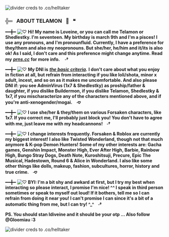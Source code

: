 ![divider creds to .co/helltaker ](https://files.catbox.moe/x4awcr.png)
###  ╬═⠀ABOUT TELAMON⠀🪽⠀❝

━━╋━ ![♡](https://files.catbox.moe/i65pc2.gif) **Hi! My name is Loveine, or you can call me Telamon or Shedlestky. I'm seventeen. My birthday is march 9th and I'm a pisces! I use any pronouns, and I'm pronounfluid. Currently, I have a preference for they/them and also my neopronouns. But she/her, he/him and it/its is also ok! As I said, I don't care and this preference might change anytime. Read my** ***[prns.cc](https://pronouns.cc/@IDIVEINE)*** **for more info. ㅤ𝆤†**

━━╋━ ![♡](https://files.catbox.moe/wu05ak.gif) **My DNI is** ***[the basic criteria](https://dni-criteria.carrd.co/).*** **I don't care about what you enjoy in fiction at all, but refrain from interacting if you like loli/shota, minor x adult, incest, and so on as it makes me uncomfortable. And also please DNI if: you see AdminVirus (1x7 & Shedlestky) as proship/father & daughter, if you dislike Buildermon, if you dislike Telamon, Shedlestky & 1x7, if you mischaracterize any of the characters mentioned above, and if you're anti-xenogender/mogai.ㅤ𝆤𖹭**

━━╋━ ![♡](https://files.catbox.moe/i65pc2.gif) **I use she/her & they/them on various Forsaken characters, like 1x7. If you correct me, I'll probably just block you! You don't have to agree with me, just leave me with my headcannons!ㅤ𝆤†**

━━╋━ ![♡](https://files.catbox.moe/wu05ak.gif) **I change interests frequently. Forsaken & Roblox are currently my biggest interest! I also like Twisted Wonderland, though not that much anymore & K-pop Demon Hunters! Some of my other interests are: Gacha games, Genshin Impact, Monster High, Ever After High, Barbie, Rainbow High, Bungo Stray Dogs, Death Note, Kuroshitsuji, Precure, Epic The Musical, Hadestown, Round 6 & Alice in Wonderland. I also like some other things like dolls, makeup, fashion, subcultures, horror, history and true crime.ㅤ𝆤𖹭**

━━╋━ ![♡](https://files.catbox.moe/i65pc2.gif) **BYI: I'm a bit shy and awkard at first, but I try my best when interacting so please interact, I promise I'm nice! ^^ I speak in third person sometimes or speak to myself out loud! If it bothers, tell me so I can refrain from doing it near you! I can't promise I can since it's a bit of a automatic thing from me, but I can try! ^_^ㅤ𝆤†**

**PS. You should stan Idiveine and it should be your otp ... Also follow @Gloomiau :3**

![divider creds to .co/helltaker](https://files.catbox.moe/xdwjzk.png)
